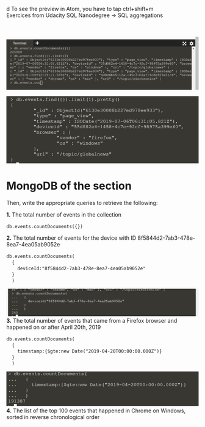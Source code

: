 d
To see the preview in Atom, you have to tap ctrl+shift+m </br>
Exercices from Udacity SQL Nanodegree -> SQL aggregations  </br> </br> </br>


![](mongo_db.JPG)

![](mongo_db_one_document.JPG)
# MongoDB of the section

Then, write the appropriate queries to retrieve the following:

__1.__ The total number of events in the collection

```
db.events.countDocuments({})
```
__2.__ The total number of events for the device with ID 8f5844d2-7ab3-478e-8ea7-4ea05ab9052e
```
db.events.countDocuments(
  {
    deviceId:"8f5844d2-7ab3-478e-8ea7-4ea05ab9052e"
  }
  )
```
![](second_question.JPG)
__3.__ The total number of events that came from a Firefox browser and happened on or after April 20th, 2019
```
db.events.countDocuments(
  {
    timestamp:{$gte:new Date("2019-04-20T00:00:00.000Z")}
  }
  )
```
![](third_question.JPG)
__4.__ The list of the top 100 events that happened in Chrome on Windows, sorted in reverse chronological order
